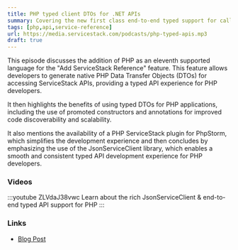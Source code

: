 ```yaml
---
title: PHP typed client DTOs for .NET APIs 
summary: Covering the new first class end-to-end typed support for calling .NET APIs with PHP
tags: [php,api,service-reference]
url: https://media.servicestack.com/podcasts/php-typed-apis.mp3
draft: true
---
```


This episode discusses the addition of PHP as an eleventh supported language for the 
"Add ServiceStack Reference" feature. This feature allows developers to generate native 
PHP Data Transfer Objects (DTOs) for accessing ServiceStack APIs, providing a typed API 
experience for PHP developers. 

It then highlights the benefits of using typed DTOs for PHP applications, including the 
use of promoted constructors and annotations for improved code discoverability and scalability. 

It also mentions the availability of a PHP ServiceStack plugin for PhpStorm, 
which simplifies the development experience and then concludes by emphasizing the use of the 
JsonServiceClient library, which enables a smooth and consistent typed API development 
experience for PHP developers.

### Videos

:::youtube ZLVdaJ38vwc
Learn about the rich JsonServiceClient & end-to-end typed API support for PHP
:::

### Links

- [Blog Post](/posts/php-typed-apis)
